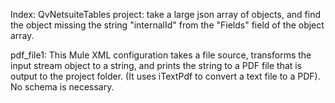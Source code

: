 Index:
QvNetsuiteTables project:  take a large json array of objects, and find the object missing the string "internalId" from the "Fields" field of the object array.

pdf_file1: This Mule XML configuration takes a file source, transforms the input stream object to a string, and prints the string to a PDF file that is output to the project folder.  (It uses iTextPdf to convert a text file to a PDF).  No schema is necessary.
